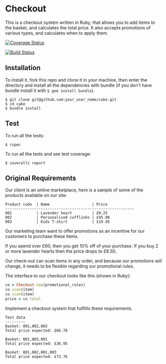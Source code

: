 # Checkout
This is a checkout system written in Ruby, that allows you to add items to the basket, and calculates the total price. It also accepts promotions of various types, and calculates when to apply them.

[![Coverage Status](https://coveralls.io/repos/github/AlanGabbianelli/Cake/badge.svg?branch=master)](https://coveralls.io/github/AlanGabbianelli/Cake?branch=master)

[![Build Status](https://travis-ci.org/AlanGabbianelli/Cake.svg?branch=master)](https://travis-ci.org/AlanGabbianelli/Cake)

## Installation
To install it, fork this repo and clone it in your machine, then enter the directory and install all the dependencies with bundle (if you don't have bundle install it with `$ gem install bundle`).
```
$ git clone git@github.com:your_user_name/cake.git
$ cd cake
$ bundle install
```

## Test
To run all the tests:
```
$ rspec
```

To run all the tests and see test coverage:
```
$ coveralls report
```

## Original Requirements

Our client is an online marketplace, here is a sample of some of the products available on our site:

```
Product code  | Name                   | Price
----------------------------------------------------------
001           | Lavender heart         | £9.25
002           | Personalised cufflinks | £45.00
003           | Kids T-shirt           | £19.95
```

Our marketing team want to offer promotions as an incentive for our customers to purchase these items.

If you spend over £60, then you get 10% off of your purchase.
If you buy 2 or more lavender hearts then the price drops to £8.50.

Our check-out can scan items in any order, and because our promotions will change, it needs to be flexible regarding our promotional rules.

The interface to our checkout looks like this (shown in Ruby):

```ruby
co = Checkout.new(promotional_rules)
co.scan(item)
co.scan(item)
price = co.total
```

Implement a checkout system that fullfills these requirements.

```
Test data
---------
Basket: 001,002,003
Total price expected: £66.78

Basket: 001,003,001
Total price expected: £36.95

Basket: 001,002,001,003
Total price expected: £73.76
```
